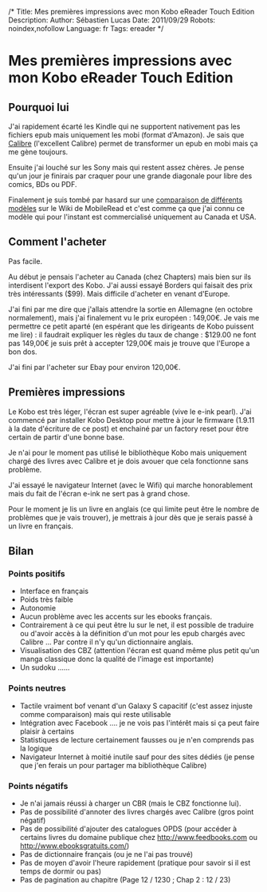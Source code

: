 /*
Title: Mes premières impressions avec mon Kobo eReader Touch Edition
Description: 
Author: Sébastien Lucas
Date: 2011/09/29
Robots: noindex,nofollow
Language: fr
Tags: ereader
*/
# Mes premières impressions avec mon Kobo eReader Touch Edition

## Pourquoi lui
J'ai rapidement écarté les Kindle qui ne supportent nativement pas les fichiers epub mais uniquement les mobi (format d'Amazon). Je sais que [Calibre](http://calibre-ebook.com/) (l'excellent Calibre) permet de transformer un epub en mobi mais ça me gène toujours.

Ensuite j'ai louché sur les Sony mais qui restent assez chères. Je pense qu'un jour je finirais par craquer pour une grande diagonale pour libre des comics, BDs ou PDF.

Finalement je suis tombé par hasard sur une [comparaison de différents modèles](http://wiki.mobileread.com/wiki/E-book_Reader_Matrix) sur le Wiki de MobileRead et c'est comme ça que j'ai connu ce modèle qui pour l'instant est commercialisé uniquement au Canada et USA.

## Comment l'acheter

Pas facile.

Au début je pensais l'acheter au Canada (chez Chapters) mais bien sur ils interdisent l'export des Kobo. J'ai aussi essayé Borders qui faisait des prix très intéressants ($99). Mais difficile d'acheter en venant d'Europe.

J'ai fini par me dire que j'allais attendre la sortie en Allemagne (en octobre normalement), mais j'ai finalement vu le prix européen : 149,00€. Je vais me permettre ce petit aparté (en espérant que les dirigeants de Kobo puissent me lire) : il faudrait expliquer les règles du taux de change : $129.00 ne font pas 149,00€ je suis prêt à accepter 129,00€ mais je trouve que l'Europe a bon dos.

J'ai fini par l'acheter sur Ebay pour environ 120,00€.

## Premières impressions

Le Kobo est très léger, l'écran est super agréable (vive le e-ink pearl). J'ai commencé par installer Kobo Desktop pour mettre à jour le firmware (1.9.11 à la date d'écriture de ce post) et enchainé par un factory reset pour être certain de partir d'une bonne base.

Je n'ai pour le moment pas utilisé le bibliothèque Kobo mais uniquement chargé des livres avec Calibre et je dois avouer que cela fonctionne sans problème.

J'ai essayé le navigateur Internet (avec le Wifi) qui marche honorablement mais du fait de l'écran e-ink ne sert pas à grand chose.

Pour le moment je lis un livre en anglais (ce qui limite peut être le nombre de problèmes que je vais trouver), je mettrais à jour dès que je serais passé à un livre en français.

## Bilan

### Points positifs

* Interface en français
* Poids très faible
* Autonomie
* Aucun problème avec les accents sur les ebooks français.
* Contrairement à ce qui peut être lu sur le net, il est possible de traduire ou d'avoir accès à la définition d'un mot pour les epub chargés avec Calibre ... Par contre il n'y qu'un dictionnaire anglais.
* Visualisation des CBZ (attention l'écran est quand même plus petit qu'un manga classique donc la qualité de l'image est importante)
* Un sudoku ......

### Points neutres

* Tactile vraiment bof venant d'un Galaxy S capacitif (c'est assez injuste comme comparaison) mais qui reste utilisable
* Intégration avec Facebook .... je ne vois pas l'intérêt mais si ça peut faire plaisir à certains
* Statistiques de lecture certainement fausses ou je n'en comprends pas la logique
* Navigateur Internet à moitié inutile sauf pour des sites dédiés (je pense que j'en ferais un pour partager ma bibliothèque Calibre)

### Points négatifs

* Je n'ai jamais réussi à charger un CBR (mais le CBZ fonctionne lui).
* Pas de possibilité d'annoter des livres chargés avec Calibre (gros point négatif)
* Pas de possibilité d'ajouter des catalogues OPDS (pour accéder à certains livres du domaine publique chez http://www.feedbooks.com ou http://www.ebooksgratuits.com/)
* Pas de dictionnaire français (ou je ne l'ai pas trouvé)
* Pas de moyen d'avoir l'heure rapidement (pratique pour savoir si il est temps de dormir ou pas)
* Pas de pagination au chapitre (Page 12 / 1230 ; Chap 2 : 12 / 23)


